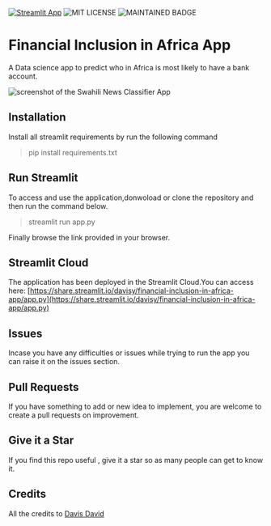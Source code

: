 [![Streamlit App](https://static.streamlit.io/badges/streamlit_badge_black_white.svg)](https://share.streamlit.io/davisy/financial-inclusion-in-africa-app/app.py)
![MIT LICENSE](https://badgen.net//badge/license/MIT/green)   ![MAINTAINED BADGE](https://img.shields.io/badge/Maintained%3F-yes-green.svg) 

# Financial Inclusion in Africa App
A Data science app to predict who in Africa is most likely to have a bank account.

<img src="https://ocdn.eu/pulscms-transforms/1/t1nk9kpTURBXy9mYmJkOTFkZDE3ZjA2NmFjNGZjMmU0ZjFjMmQxMmMwOC5qcGeSlQMAAM0Cpc0BfZMFzQMWzQGugaEwBQ" alt="screenshot of the Swahili News Classifier App" />


## Installation
Install all streamlit requirements by run the following command

> pip install requirements.txt

## Run Streamlit

To access and use the application,donwoload or clone the repository and then run the command below.
> streamlit run app.py

Finally browse the link provided in your browser.

## Streamlit Cloud

The application has been deployed in the Streamlit Cloud.You can access here: [https://share.streamlit.io/davisy/financial-inclusion-in-africa-app/app.py](https://share.streamlit.io/davisy/financial-inclusion-in-africa-app/app.py)



## Issues 

Incase you have any difficulties or issues while trying to run the app you can raise it on the issues section. 

## Pull Requests

If you have something to add or new idea to implement, you are welcome to create a pull requests on improvement.

## Give it a Star

If you find this repo useful , give it a star so as many people can get to know it.

## Credits

All the credits to [Davis David ](https://twitter.com/Davis_McDavid)
